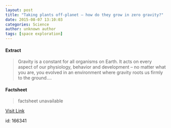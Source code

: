 ```yaml
---
layout: post
title: "Taking plants off-planet – how do they grow in zero gravity?"
date: 2015-08-07 13:10:03
categories: Science
author: unknown author
tags: [space exploration]
---
```



#### Extract
>Gravity is a constant for all organisms on Earth. It acts on every aspect of our physiology, behavior and development – no matter what you are, you evolved in an environment where gravity roots us firmly to the ground....

#### Factsheet
>factsheet unavailable

[Visit Link](http://phys.org/news/2015-08-off-planet-gravity.html)

id:  166341
